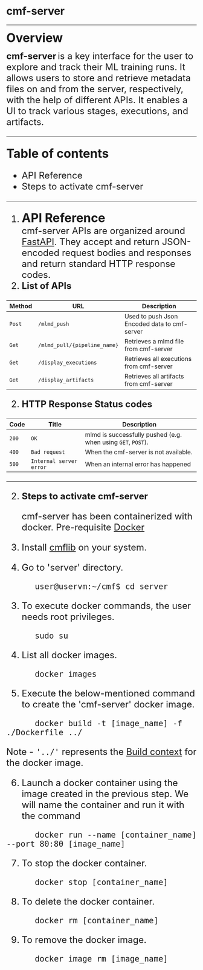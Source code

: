 # cmf-server
***
<font size=6>**Overview**</font>

 <font size=5>__cmf-server__</font> <font size=5> is a key interface for the user to explore and track their ML training runs. It allows users to store and retrieve metadata files on and from the server, respectively, with the help of different APIs.
 It enables a UI to track various stages, executions, and artifacts.
***
<font size=6>**Table of contents**</font>
- API Reference
- Steps to activate cmf-server
***
1. <font size=6>**API Reference**</font>  
<font size=5>cmf-server APIs are organized around [FastAPI](https://fastapi.tiangolo.com/).
They accept and return JSON-encoded request bodies and responses and return standard HTTP response codes.</font>
1. <font size=5>**List of APIs**</font>

    
| Method | URL                          | Description                                  | 
|--------|------------------------------|----------------------------------------------|
| `Post` | `/mlmd_push`                 | Used to push Json Encoded data to cmf-server |
| `Get`  | `/mlmd_pull/{pipeline_name}` | Retrieves a mlmd file from cmf-server        |
| `Get`  | `/display_executions`        | Retrieves all executions from cmf-server     |
| `Get`  | `/display_artifacts`         | Retrieves all artifacts from cmf-server      |

2. <font size=5>**HTTP Response Status codes**</font>


| Code  | Title                     | Description                                                  |
|-------| ------------------------- |--------------------------------------------------------------|
| `200` | `OK`                      | mlmd is successfully pushed (e.g. when using `GET`, `POST`). |
| `400` | `Bad request`             | When the cmf-server is not available.                        |
| `500` | `Internal server error`   | When an internal error has happened                          |

***
2. <font size=5>**Steps to activate cmf-server**</font>


   <font size=5>cmf-server has been containerized with docker. Pre-requisite [Docker]()
1. Install [cmflib](https://github.com/abhinavchobey/cmf/blob/federated_cmf/README.md) on your system.


2. Go to 'server' directory. 
```
      user@uservm:~/cmf$ cd server
```

3. To execute docker commands, the user needs root privileges. 
```
      sudo su
```
4. List all docker images.
```
      docker images
```

5. Execute the below-mentioned command to create the 'cmf-server' docker image.
```
      docker build -t [image_name] -f ./Dockerfile ../
```

Note - `'../'`  represents the [Build context](https://docs.docker.com/build/building/context/) for the docker image.

6. Launch a docker container using the image created in the previous step. We will name the container and run it with the command 
```
      docker run --name [container_name] --port 80:80 [image_name]
```

7. To stop the docker container.
```
      docker stop [container_name]
```

8. To delete the docker container.
```
      docker rm [container_name] 
```

9. To remove the docker image.
```
      docker image rm [image_name] 
```
